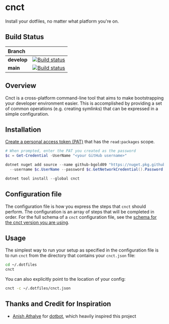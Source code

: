 # cnct

Install your dotfiles, no matter what platform you're on.

## Build Status

| Branch       |                                                   |
|:-------------|:--------------------------------------------------|
| **develop**  | [![Build status][ci-develop]][ci-develop-history] |
| **main**     | [![Build status][ci-main]][ci-main-history]       |

## Overview

Cnct is a cross-platform command-line tool that aims to make bootstrapping your developer environment
easier. This is accomplished by providing a set of common operations (e.g. creating symlinks) that can
be expressed in a simple configuration.

## Installation

[Create a personal access token (PAT)][create-pat] that has the `read:packages` scope.

```powershell
# When prompted, enter the PAT you created as the password
$c = Get-Credential -UserName "<your GitHub username>"

dotnet nuget add source --name github-bgold09 "https://nuget.pkg.github.com/bgold09/index.json" `
  --username $c.UserName --password $c.GetNetworkCredential().Password

dotnet tool install --global cnct
```

## Configuration file

The configuration file is how you express the steps that `cnct` should perform. The configuration is an
array of steps that will be completed in order. For the full schema of a `cnct` configuration file, see
the [schema for the cnct version you are using](schema).

## Usage

The simplest way to run your setup as specified in the configuration file is to run `cnct` from the
directory that contains your `cnct.json` file:

```sh
cd ~/.dotfiles
cnct
```

You can also explicitly point to the location of your config:

```sh
cnct -c ~/.dotfiles/cnct.json
```

## Thanks and Credit for Inspiration

* [Anish Athalye](https://github.com/anishathalye) for [dotbot](https://github.com/anishathalye/dotbot),
  which heavily inspired this project

[create-pat]: https://docs.github.com/en/github/authenticating-to-github/keeping-your-account-and-data-secure/creating-a-personal-access-token
[ci-develop]: https://github.com/bgold09/cnct-net/actions/workflows/actions-main.yml/badge.svg?branch=develop
[ci-main]: https://github.com/bgold09/cnct-net/actions/workflows/actions-main.yml/badge.svg?branch=main
[ci-develop-history]: https://github.com/bgold09/cnct-net/actions?query=event%3Apush+branch%3Adevelop
[ci-main-history]: https://github.com/bgold09/cnct-net/actions?query=event%3Apush+branch%3Amain
